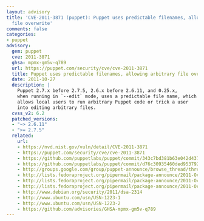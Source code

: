 ```yaml
---
layout: advisory
title: 'CVE-2011-3871 (puppet): Puppet uses predictable filenames, allowing arbitrary
  file overwrite'
comments: false
categories:
- puppet
advisory:
  gem: puppet
  cve: 2011-3871
  ghsa: mpmx-gm5v-q789
  url: https://puppet.com/security/cve/cve-2011-3871
  title: Puppet uses predictable filenames, allowing arbitrary file overwrite
  date: 2011-10-27
  description: |
    Puppet 2.7.x before 2.7.5, 2.6.x before 2.6.11, and 0.25.x,
    when running in `--edit` mode, uses a predictable file name, which
    allows local users to run arbitrary Puppet code or trick a user
    into editing arbitrary files.
  cvss_v2: 6.2
  patched_versions:
  - "~> 2.6.11"
  - ">= 2.7.5"
  related:
    url:
    - https://nvd.nist.gov/vuln/detail/CVE-2011-3871
    - https://puppet.com/security/cve/cve-2011-3871
    - https://github.com/puppetlabs/puppet/commit/343c7bd381b63e042d437111718918f951d9b30d
    - https://github.com/puppetlabs/puppet/commit/d76c30935460ded953792dfe49f72b8c5158e899
    - http://groups.google.com/group/puppet-announce/browse_thread/thread/91e3b46d2328a1cb
    - http://lists.fedoraproject.org/pipermail/package-announce/2011-October/068053.html
    - http://lists.fedoraproject.org/pipermail/package-announce/2011-October/068061.html
    - http://lists.fedoraproject.org/pipermail/package-announce/2011-October/068093.html
    - http://www.debian.org/security/2011/dsa-2314
    - http://www.ubuntu.com/usn/USN-1223-1
    - http://www.ubuntu.com/usn/USN-1223-2
    - https://github.com/advisories/GHSA-mpmx-gm5v-q789
---
```

